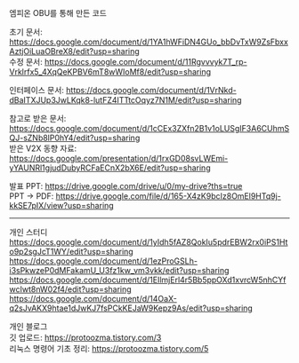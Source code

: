 엠피온 OBU를 통해 만든 코드

초기 문서: https://docs.google.com/document/d/1YA1hWFiDN4GUo_bbDvTxW9ZsFbxxAztjOiLuaOBreX8/edit?usp=sharing  
수정 문서: https://docs.google.com/document/d/11Rgvvvyk7T_rp-Vrklrfx5_4XqQeKPBV6mT8wWIoMf8/edit?usp=sharing  
  
인터페이스 문서: https://docs.google.com/document/d/1VrNkd-dBaITXJUp3JwLKqk8-lutFZ4ITTtcOqyz7N1M/edit?usp=sharing  
  
참고로 받은 문서: https://docs.google.com/document/d/1cCEx3ZXfn2B1v1oLUSgIF3A6CUhmSQJ-sZNb8lP0hY4/edit?usp=sharing  
받은 V2X 동향 자료: https://docs.google.com/presentation/d/1rxGD08svLWEmi-yYAUNRl1gjudDubyRCFaECnX2bX6E/edit?usp=sharing  
  
발표 PPT: https://drive.google.com/drive/u/0/my-drive?ths=true  
PPT -> PDF: https://drive.google.com/file/d/165-X4zK9bcIz8OmEl9HTq9j-kkSE7pIX/view?usp=sharing  
  
----------------------------------------------------------------------------------------------------------------------------  
개인 스터디  
https://docs.google.com/document/d/1yIdh5fAZ8QokIu5pdrEBW2rx0iPS1Hto9p2sgJcT1WY/edit?usp=sharing  
https://docs.google.com/document/d/1ezProGSLh-i3sPkwzeP0dMFakamU_U3fz1kw_vm3vkk/edit?usp=sharing  
https://docs.google.com/document/d/1EIlmjErl4r5Bb5ppOXd1xvrcW5nhCYfwcIwt8nW02f4/edit?usp=sharing  
https://docs.google.com/document/d/14OaX-q2sJvAKX9htae1dJwKJ7fsPCkKEJaW9Kepz9As/edit?usp=sharing  
  
개인 블로그  
깃 업로드: https://protoozma.tistory.com/3  
리눅스 명령어 기초 정리: https://protoozma.tistory.com/5  
